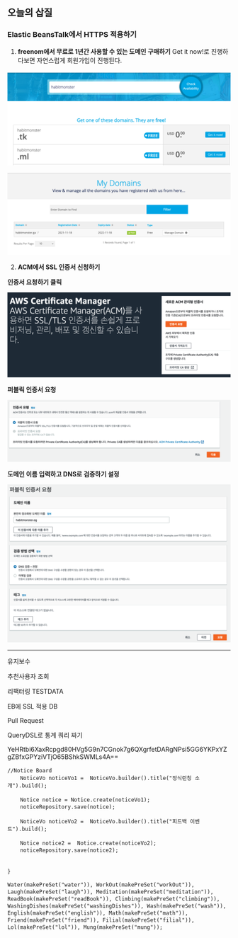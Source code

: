 ## 오늘의 삽질

### Elastic BeansTalk에서 HTTPS 적용하기

1. **freenom에서 무료로 1년간 사용할 수 있는 도메인 구매하기**
   Get it now!로 진행하다보면 자연스럽게 회원가입이 진행된다.

![image-20211118235713131](image-20211118235713131.png)

![image-20211118235839812](image-20211118235839812.png)

2. **ACM에서 SSL 인증서 신청하기**

**인증서 요청하기 클릭**

![image-20211119005350320](image-20211119005350320.png)



**퍼블릭 인증서 요청**

![image-20211119005657555](image-20211119005657555.png)



**도메인 이름 입력하고 DNS로 검증하기 설정**

![image-20211119010105000](image-20211119010105000.png)



---

유지보수

추천사용자 조회

리팩터링 TESTDATA

EB에 SSL 적용 DB

Pull Request

QueryDSL로 통계 쿼리 짜기



YeHRtbi6XaxRcpgd80HVg5G9n7CGnok7g6QXgrfetDARgNPsi5GG6YKPxYZgZBfxGPYziVTjO65BShkSWMLs4A==

```
//Notice Board
    NoticeVo noticeVo1 =  NoticeVo.builder().title("정식런칭 소개").build();

    Notice notice = Notice.create(noticeVo1);
    noticeRepository.save(notice);

    NoticeVo noticeVo2 =  NoticeVo.builder().title("피드백 이벤트").build();

    Notice notice2 =  Notice.create(noticeVo2);
    noticeRepository.save(notice2);


}
```



```
Water(makePreSet("water")), WorkOut(makePreSet("workOut")),
Laugh(makePreSet("laugh")), Meditation(makePreSet("meditation")),
ReadBook(makePreSet("readBook")), Climbing(makePreSet("climbing")),
WashingDishes(makePreSet("washingDishes")), Wash(makePreSet("wash")),
English(makePreSet("english")), Math(makePreSet("math")),
Friend(makePreSet("friend")), Filial(makePreSet("filial")),
Lol(makePreSet("lol")), Mung(makePreSet("mung"));
```

